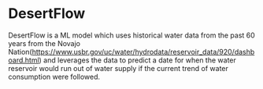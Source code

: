 # DesertFlow
DesertFlow is a ML model which uses historical water data from the past 60 years from the Novajo Nation(https://www.usbr.gov/uc/water/hydrodata/reservoir_data/920/dashboard.html) and leverages the data to predict a date for when the water reservoir would run out of water supply if the current trend of water consumption were followed.  
